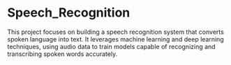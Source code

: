 # Speech_Recognition
This project focuses on building a speech recognition system that converts spoken language into text. It leverages machine learning and deep learning techniques, using audio data to train models capable of recognizing and transcribing spoken words accurately. 
